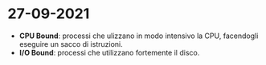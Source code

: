 # 27-09-2021

- **CPU Bound**: processi che ulizzano in modo intensivo la CPU, facendogli eseguire un sacco di istruzioni.
- **I/O Bound**: processi che utilizzano fortemente il disco.
